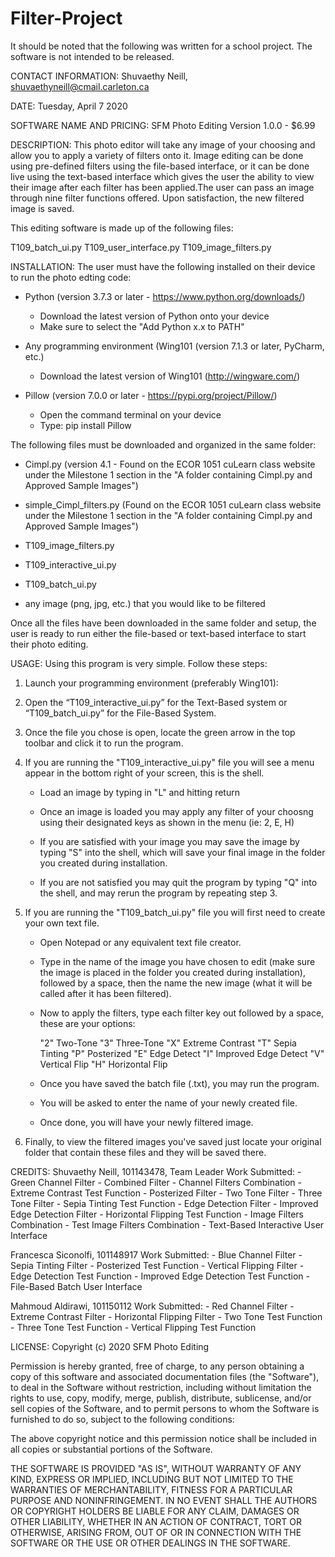 # Filter-Project
It should be noted that the following was written for a school project. The software is not intended to be released.

CONTACT INFORMATION: 
Shuvaethy Neill, shuvaethyneill@cmail.carleton.ca


DATE: 
Tuesday, April 7 2020


SOFTWARE NAME AND PRICING: 
SFM Photo Editing Version 1.0.0 - $6.99


DESCRIPTION:
This photo editor will take any image of your choosing and allow you to apply a 
variety of filters onto it. Image editing can be done using pre-defined 
filters using the file-based interface, or it can be done live using the 
text-based interface which gives the user the ability to view their image after 
each filter has been applied.The user can pass an image through nine filter 
functions offered. Upon satisfaction, the new filtered image is saved.

This editing software is made up of the following files:

T109_batch_ui.py
T109_user_interface.py
T109_image_filters.py 


INSTALLATION:
The user must have the following installed on their device to run the photo edting code:

- Python (version 3.7.3 or later - https://www.python.org/downloads/)
	- Download the latest version of Python onto your device 
	- Make sure to select the "Add Python x.x to PATH"
	
- Any programming environment (Wing101 (version 7.1.3 or later, PyCharm, etc.)
	- Download the latest version of Wing101 (http://wingware.com/)
	
- Pillow (version 7.0.0 or later -  https://pypi.org/project/Pillow/)
	- Open the command terminal on your device
	- Type: pip install Pillow
	

The following files must be downloaded and organized in the same folder:

- Cimpl.py (version 4.1 - Found on the ECOR 1051 cuLearn class website under the Milestone 1 
section in the "A folder containing Cimpl.py and Approved Sample Images")

- simple_Cimpl_filters.py (Found on the ECOR 1051 cuLearn class website under 
the Milestone 1 section in the "A folder containing Cimpl.py and Approved Sample Images")

- T109_image_filters.py

- T109_interactive_ui.py

- T109_batch_ui.py

- any image (png, jpg, etc.) that you would like to be filtered

Once all the files have been downloaded in the same folder and setup, the user 
is ready to run either the file-based or text-based interface to start their 
photo editing. 


USAGE:
Using this program is very simple. Follow these steps:

1. Launch your programming environment (preferably Wing101):

2. Open the “T109_interactive_ui.py” for the Text-Based system or 
“T109_batch_ui.py” for the File-Based System.

3. Once the file you chose is open, locate the green arrow in the top toolbar and 
click it to run the program.

4. If you are running the "T109_interactive_ui.py" file you will see a menu 
appear in the bottom right of your screen, this is the shell.

	- Load an image by typing in "L" and hitting return
	
	- Once an image is loaded you may apply any filter of your choosng using 
	their designated keys as shown in the menu (ie: 2, E, H)
	
	- If you are satisfied with your image you may save the image by typing 
	"S" into the shell, which will save your final image in the folder you 
	created during installation.
	
	- If you are not satisfied you may quit the program by typing "Q" into 
	the shell, and may rerun the program by repeating step 3.

5. If you are running the "T109_batch_ui.py" file you will first need to create 
your own text file.

	- Open Notepad or any equivalent text file creator.
	
	- Type in the name of the image you have chosen to edit (make sure the 
	image is placed in the folder you created during installation), followed 
	by a space, then the name the new image (what it will be called after it 
	has been filtered).
	
	- Now to apply the filters, type each filter key out followed by a space, 
	these are your options:
	
		"2" Two-Tone
		"3" Three-Tone
		"X" Extreme Contrast
		"T" Sepia Tinting
		"P" Posterized
		"E" Edge Detect
		"I" Improved Edge Detect
		"V" Vertical Flip
		"H" Horizontal Flip

	- Once you have saved the batch file (.txt), you may run the program.
	
	- You will be asked to enter the name of your newly created file.
	
	- Once done, you will have your newly filtered image.

6. Finally, to view the filtered images you've saved just locate your original 
folder that contain these files and they will be saved there.


CREDITS:
Shuvaethy Neill, 101143478, Team Leader
    Work Submitted:
        - Green Channel Filter
        - Combined Filter
        - Channel Filters Combination 
        - Extreme Contrast Test Function
        - Posterized Filter
        - Two Tone Filter
        - Three Tone Filter
        - Sepia Tinting Test Function
        - Edge Detection Filter
        - Improved Edge Detection Filter
        - Horizontal Flipping Test Function
        - Image Filters Combination
        - Test Image Filters Combination
        - Text-Based Interactive User Interface
        
Francesca Siconolfi, 101148917
    Work Submitted:
        - Blue Channel Filter
        - Sepia Tinting Filter
	- Posterized Test Function
        - Vertical Flipping Filter
        - Edge Detection Test Function
        - Improved Edge Detection Test Function
        - File-Based Batch User Interface

Mahmoud Aldirawi, 101150112
    Work Submitted:
        - Red Channel Filter
        - Extreme Contrast Filter
        - Horizontal Flipping Filter
        - Two Tone Test Function
        - Three Tone Test Function
        - Vertical Flipping Test Function
        

LICENSE:
Copyright (c) 2020 SFM Photo Editing

Permission is hereby granted, free of charge, to any person obtaining a copy
of this software and associated documentation files (the "Software"), to deal
in the Software without restriction, including without limitation the rights
to use, copy, modify, merge, publish, distribute, sublicense, and/or sell
copies of the Software, and to permit persons to whom the Software is
furnished to do so, subject to the following conditions:

The above copyright notice and this permission notice shall be included in all
copies or substantial portions of the Software.

THE SOFTWARE IS PROVIDED "AS IS", WITHOUT WARRANTY OF ANY KIND, EXPRESS OR
IMPLIED, INCLUDING BUT NOT LIMITED TO THE WARRANTIES OF MERCHANTABILITY,
FITNESS FOR A PARTICULAR PURPOSE AND NONINFRINGEMENT. IN NO EVENT SHALL THE
AUTHORS OR COPYRIGHT HOLDERS BE LIABLE FOR ANY CLAIM, DAMAGES OR OTHER
LIABILITY, WHETHER IN AN ACTION OF CONTRACT, TORT OR OTHERWISE, ARISING FROM,
OUT OF OR IN CONNECTION WITH THE SOFTWARE OR THE USE OR OTHER DEALINGS IN THE
SOFTWARE.
